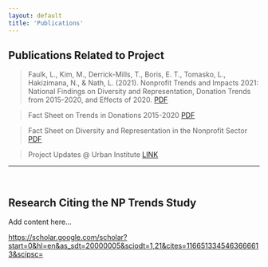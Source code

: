 ```yaml
---
layout: default
title: 'Publications'
---
```





## Publications Related to Project 

> Faulk, L., Kim, M., Derrick-Mills, T., Boris, E. T., Tomasko, L., Hakizimana, N., & Nath, L. (2021). Nonprofit Trends and Impacts 2021: National Findings on Diversity and Representation, Donation Trends from 2015-2020, and Effects of 2020. <a href="https://www.urban.org/sites/default/files/2022-10/Nonprofit%20Trends%20and%20Impacts%202021.pdf" class="button3"> PDF </a>

> Fact Sheet on Trends in Donations 2015-2020 <a href="https://www.urban.org/sites/default/files/2021/10/07/nonprofit_trends_and_impacts_2021_donation_fact_sheet.pdf" class="button3"> PDF </a>

> Fact Sheet on  Diversity and Representation in the Nonprofit Sector  <a href="https://www.urban.org/sites/default/files/2021/11/05/national_findings_on_diversity_and_representation_in_the_nonprofit_sector.pdf" class="button3"> PDF </a>

> Project Updates @ Urban Institute <a href="http://nonprofitdataproject.org/survey](https://www.urban.org/partnering-understand-long-term-trends-nonprofit-organization-activities-and-needs" class="button3"> LINK </a>

----------

<br> 

## Research Citing the NP Trends Study 


Add content here... 

https://scholar.google.com/scholar?start=0&hl=en&as_sdt=20000005&sciodt=1,21&cites=1166513345463666613&scipsc=

